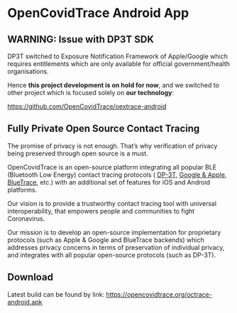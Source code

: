 # OpenCovidTrace Android App

## WARNING: Issue with DP3T SDK

DP3T switched to Exposure Notification Framework of Apple/Google which requires entitlements which are only available for official government/health organisations.

Hence **this project development is on hold for now**, and we switched to other project which is focused solely on **our technology**:

https://github.com/OpenCovidTrace/oextrace-android

## Fully Private Open Source Contact Tracing
The promise of privacy is not enough. That’s why verification of privacy being preserved through open source is a must.


OpenCovidTrace is an open-source platform integrating all popular BLE  (Bluetooth Low Energy) contact tracing protocols ( [DP-3T](https://github.com/DP-3T), [Google & Apple](https://www.apple.com/covid19/contacttracing), [BlueTrace](https://github.com/opentrace-community), etc.) with an additional set of features for iOS and Android platforms.


Our vision is to provide a trustworthy contact tracing tool with universal interoperability, that empowers people and communities to fight Coronavirus.


Our mission is to develop an open-source implementation for proprietary protocols (such as Apple & Google and BlueTrace backends) which addresses privacy concerns in terms of preservation of individual privacy, and integrates with all popular open-source protocols (such as DP-3T).


## Download
Latest build can be found by link: https://opencovidtrace.org/octrace-android.apk
